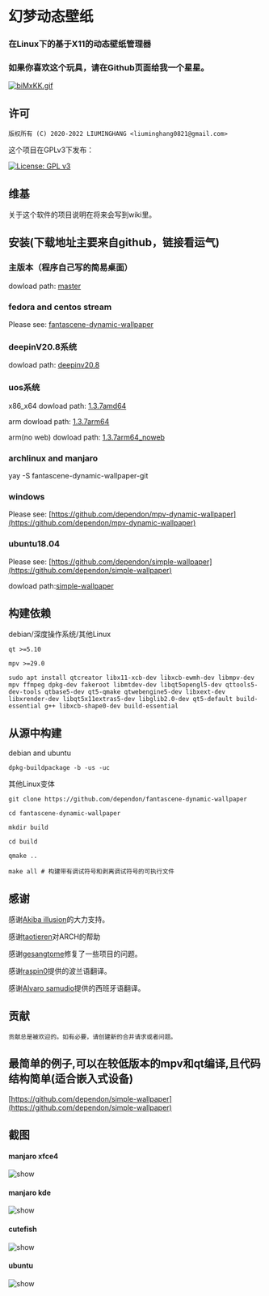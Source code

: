# 幻梦动态壁纸

### 在Linux下的基于X11的动态壁纸管理器

### 如果你喜欢这个玩具，请在Github页面给我一个星星。

[![biMxKK.gif](https://s4.ax1x.com/2022/02/24/biMxKK.gif)](https://imgtu.com/i/biMxKK)


## 许可
```
版权所有 (C) 2020-2022 LIUMINGHANG <liuminghang0821@gmail.com>
```

这个项目在GPLv3下发布：

[![License: GPL v3](https://img.shields.io/badge/License-GPLv3-blue.svg)](https://raw.github.com/dependon/fantascene-dynamic-wallpaper/master/LICENSE)


## 维基

关于这个软件的项目说明在将来会写到wiki里。


## 安装(下载地址主要来自github，链接看运气)

### 主版本（程序自己写的简易桌面）

dowload path: [master](https://github.com/dependon/fantascene-dynamic-wallpaper/releases/download/1.3.7/fantascene-dynamic-wallpaper_master_1.4.1_amd64.deb)

### fedora and centos stream

Please see: [fantascene-dynamic-wallpaper](https://linux-opensource.cn/git-web/opensource/fantascene-dynamic-wallpaper)

### deepinV20.8系统

dowload path: [deepinv20.8](https://github.com/dependon/fantascene-dynamic-wallpaper/releases/download/1.3.7/fantascene-dynamic-wallpaper_1.4.0_deepinV20.8_amd64.deb)

### uos系统

x86_x64 dowload path: [1.3.7amd64](https://github.com/dependon/fantascene-dynamic-wallpaper/releases/download/1.3.7/fantascene-dynamic-wallpaper-uos_1.3.7_amd64.deb)

arm dowload path: [1.3.7arm64](https://github.com/dependon/fantascene-dynamic-wallpaper/releases/download/1.3.7/com.github.fantacy_1.3.7_arm64.uos_normal.deb)

arm(no web) dowload path: [1.3.7arm64_noweb](https://github.com/dependon/fantascene-dynamic-wallpaper/releases/download/1.3.7/com.github.fantacy_1.3.7_arm64.uos_noweb.deb)

### archlinux and manjaro

yay -S fantascene-dynamic-wallpaper-git

### windows 

Please see: [https://github.com/dependon/mpv-dynamic-wallpaper](https://github.com/dependon/mpv-dynamic-wallpaper)

### ubuntu18.04

Please see: [https://github.com/dependon/simple-wallpaper](https://github.com/dependon/simple-wallpaper)

dowload path:[simple-wallpaper](https://github.com/dependon/fantascene-dynamic-wallpaper/releases/download/1.3.7/simple-wallpaper_1.0.0_amd64_ubuntu18.04.deb)


## 构建依赖

debian/深度操作系统/其他Linux

```
qt >=5.10

mpv >=29.0

sudo apt install qtcreator libx11-xcb-dev libxcb-ewmh-dev libmpv-dev mpv ffmpeg dpkg-dev fakeroot libmtdev-dev libqt5opengl5-dev qttools5-dev-tools qtbase5-dev qt5-qmake qtwebengine5-dev libxext-dev libxrender-dev libqt5x11extras5-dev libglib2.0-dev qt5-default build-essential g++ libxcb-shape0-dev build-essential
```


## 从源中构建

debian and ubuntu
```
dpkg-buildpackage -b -us -uc
```

其他Linux变体
```
git clone https://github.com/dependon/fantascene-dynamic-wallpaper

cd fantascene-dynamic-wallpaper

mkdir build

cd build

qmake ..

make all # 构建带有调试符号和剥离调试符号的可执行文件
```


## 感谢

感谢[Akiba illusion](https://github.com/AkibaIllusionLinux)的大力支持。

感谢[taotieren](https://github.com/taotieren)对ARCH的帮助

感谢[gesangtome](https://github.com/gesangtome)修复了一些项目的问题。

感谢[raspin0](https://github.com/raspin0)提供的波兰语翻译。

感谢[Alvaro samudio](https://github.com/alvarosamudio)提供的西班牙语翻译。


## 贡献
```
贡献总是被欢迎的。如有必要，请创建新的合并请求或者问题。
```
## 最简单的例子,可以在较低版本的mpv和qt编译,且代码结构简单(适合嵌入式设备)

[https://github.com/dependon/simple-wallpaper](https://github.com/dependon/simple-wallpaper)

## 截图

#### manjaro xfce4
<img src="https://s4.ax1x.com/2022/02/24/biMa9I.gif" alt="show" />

#### manjaro kde
<img src="https://s4.ax1x.com/2022/02/24/biMN4A.gif" alt="show" />

#### cutefish
<img src="https://s4.ax1x.com/2022/02/24/biKHpt.gif" alt="show" />

#### ubuntu
<img src="https://s4.ax1x.com/2022/02/24/biuJKO.gif" alt="show" />
